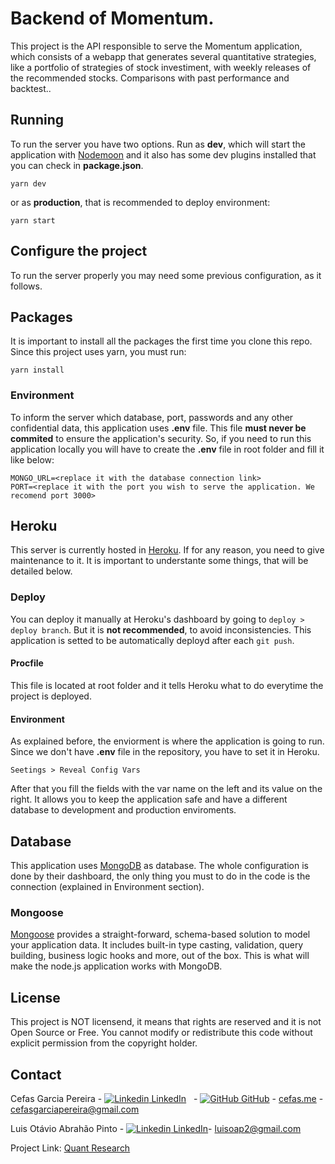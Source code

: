 # Backend of Momentum.

This project is the API responsible to serve the Momentum application, which consists of a webapp that generates several quantitative strategies, like a portfolio of strategies of stock investiment, with weekly releases of the recommended stocks. Comparisons with past performance and backtest..

## Running

To run the server you have two options. Run as **dev**, which will start the application with [Nodemoon](https://nodemon.io/) and it also
has some dev plugins installed that you can check in **package.json**.

```
yarn dev
```

or as **production**, that is recommended to deploy environment:

```
yarn start
```

## Configure the project

To run the server properly you may need some previous configuration, as it follows.

## Packages

It is important to install all the packages the first time you clone this repo. Since this project uses yarn, you must run:

```
yarn install
```

### Environment

To inform the server which database, port, passwords and any other confidential data, this application uses **.env** file. This file
**must never be commited** to ensure the application's security. So, if you need to run this application locally you will have to create the
**.env** file in root folder and fill it like below:

```
MONGO_URL=<replace it with the database connection link>
PORT=<replace it with the port you wish to serve the application. We recomend port 3000>
```

## Heroku

This server is currently hosted in [Heroku](https://heroku.com/). If for any reason, you need to give maintenance to it. It is important
to understante some things, that will be detailed below.

### Deploy

You can deploy it manually at Heroku's dashboard by going to `deploy > deploy branch`. But it is **not recommended**, to avoid
inconsistencies. This application is setted to be automatically deployd after each `git push`.

#### Procfile

This file is located at root folder and it tells Heroku what to do everytime the project is deployed.

#### Environment

As explained before, the enviorment is where the application is going to run. Since we don't have **.env** file in the repository, you
have to set it in Heroku.

```
Seetings > Reveal Config Vars
```

After that you fill the fields with the var name on the left and its value on the right. It allows you to keep the application safe
and have a different database to development and production enviroments.

## Database

This application uses [MongoDB](https://www.mongodb.com/) as database. The whole configuration is done by their dashboard,
the only thing you must to do in the code is the connection (explained in Environment section).

### Mongoose

[Mongoose](https://mongoosejs.com/) provides a straight-forward, schema-based solution to model your application data. It includes built-in type casting,
validation, query building, business logic hooks and more, out of the box. This is what will make the node.js application works with
MongoDB.

## License

This project is NOT licensend, it means that rights are reserved and it is not Open Source or Free. You cannot modify or redistribute this code without explicit permission from the copyright holder.

## Contact

Cefas Garcia Pereira - [![Linkedin](https://i.stack.imgur.com/gVE0j.png) LinkedIn](https://www.linkedin.com/in/cefas-garcia-pereira-bbaaa080/) &nbsp; - [![GitHub](https://i.stack.imgur.com/tskMh.png) GitHub](https://github.com/cefasgarciapereira) - [cefas.me](https://cefas.me) - cefasgarciapereira@gmail.com

Luis Otávio Abrahão Pinto - [![Linkedin](https://i.stack.imgur.com/gVE0j.png) LinkedIn](https://www.linkedin.com/in/luis-ot%C3%A1vio-abrah%C3%A3o-pinto-a20068ba/)- luisoap2@gmail.com

Project Link: [Quant Research](https://github.com/cefasgarciapereira/momentum-backend)
